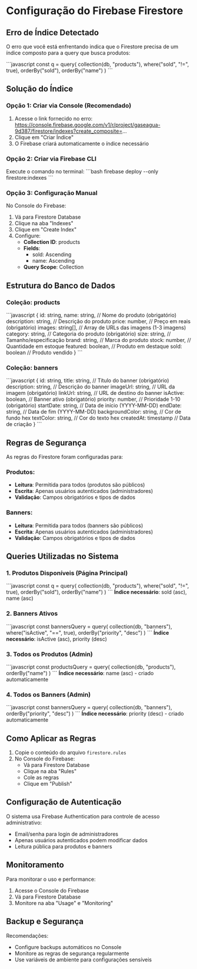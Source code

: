 # Configuração do Firebase Firestore

## Erro de Índice Detectado

O erro que você está enfrentando indica que o Firestore precisa de um índice composto para a query que busca produtos:

\`\`\`javascript
const q = query(
  collection(db, "products"), 
  where("sold", "!=", true),
  orderBy("sold"),
  orderBy("name")
)
\`\`\`

## Solução do Índice

### Opção 1: Criar via Console (Recomendado)
1. Acesse o link fornecido no erro: https://console.firebase.google.com/v1/r/project/gaseagua-9d387/firestore/indexes?create_composite=...
2. Clique em "Criar Índice" 
3. O Firebase criará automaticamente o índice necessário

### Opção 2: Criar via Firebase CLI
Execute o comando no terminal:
\`\`\`bash
firebase deploy --only firestore:indexes
\`\`\`

### Opção 3: Configuração Manual
No Console do Firebase:
1. Vá para Firestore Database
2. Clique na aba "Indexes" 
3. Clique em "Create Index"
4. Configure:
   - **Collection ID**: products
   - **Fields**:
     - sold: Ascending
     - name: Ascending
   - **Query Scope**: Collection

## Estrutura do Banco de Dados

### Coleção: products
\`\`\`javascript
{
  id: string,
  name: string,           // Nome do produto (obrigatório)
  description: string,    // Descrição do produto
  price: number,          // Preço em reais (obrigatório)
  images: string[],       // Array de URLs das imagens (1-3 imagens)
  category: string,       // Categoria do produto (obrigatório)
  size: string,          // Tamanho/especificação
  brand: string,         // Marca do produto
  stock: number,         // Quantidade em estoque
  featured: boolean,     // Produto em destaque
  sold: boolean          // Produto vendido
}
\`\`\`

### Coleção: banners
\`\`\`javascript
{
  id: string,
  title: string,          // Título do banner (obrigatório)
  description: string,    // Descrição do banner
  imageUrl: string,       // URL da imagem (obrigatório)
  linkUrl: string,        // URL de destino do banner
  isActive: boolean,      // Banner ativo (obrigatório)
  priority: number,       // Prioridade 1-10 (obrigatório)
  startDate: string,      // Data de início (YYYY-MM-DD)
  endDate: string,        // Data de fim (YYYY-MM-DD)
  backgroundColor: string, // Cor de fundo hex
  textColor: string,      // Cor do texto hex
  createdAt: timestamp    // Data de criação
}
\`\`\`

## Regras de Segurança

As regras do Firestore foram configuradas para:

### Produtos:
- **Leitura**: Permitida para todos (produtos são públicos)
- **Escrita**: Apenas usuários autenticados (administradores)
- **Validação**: Campos obrigatórios e tipos de dados

### Banners:
- **Leitura**: Permitida para todos (banners são públicos)
- **Escrita**: Apenas usuários autenticados (administradores)
- **Validação**: Campos obrigatórios e tipos de dados

## Queries Utilizadas no Sistema

### 1. Produtos Disponíveis (Página Principal)
\`\`\`javascript
const q = query(
  collection(db, "products"), 
  where("sold", "!=", true),
  orderBy("sold"),
  orderBy("name")
)
\`\`\`
**Índice necessário**: sold (asc), name (asc)

### 2. Banners Ativos
\`\`\`javascript
const bannersQuery = query(
  collection(db, "banners"),
  where("isActive", "==", true),
  orderBy("priority", "desc")
)
\`\`\`
**Índice necessário**: isActive (asc), priority (desc)

### 3. Todos os Produtos (Admin)
\`\`\`javascript
const productsQuery = query(
  collection(db, "products"), 
  orderBy("name")
)
\`\`\`
**Índice necessário**: name (asc) - criado automaticamente

### 4. Todos os Banners (Admin)
\`\`\`javascript
const bannersQuery = query(
  collection(db, "banners"), 
  orderBy("priority", "desc")
)
\`\`\`
**Índice necessário**: priority (desc) - criado automaticamente

## Como Aplicar as Regras

1. Copie o conteúdo do arquivo `firestore.rules`
2. No Console do Firebase:
   - Vá para Firestore Database
   - Clique na aba "Rules"
   - Cole as regras
   - Clique em "Publish"

## Configuração de Autenticação

O sistema usa Firebase Authentication para controle de acesso administrativo:
- Email/senha para login de administradores
- Apenas usuários autenticados podem modificar dados
- Leitura pública para produtos e banners

## Monitoramento

Para monitorar o uso e performance:
1. Acesse o Console do Firebase
2. Vá para Firestore Database
3. Monitore na aba "Usage" e "Monitoring"

## Backup e Segurança

Recomendações:
- Configure backups automáticos no Console
- Monitore as regras de segurança regularmente
- Use variáveis de ambiente para configurações sensíveis
